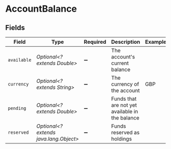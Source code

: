 # AccountBalance


## Fields

| Field                                           | Type                                            | Required                                        | Description                                     | Example                                         |
| ----------------------------------------------- | ----------------------------------------------- | ----------------------------------------------- | ----------------------------------------------- | ----------------------------------------------- |
| `available`                                     | *Optional<? extends Double>*                    | :heavy_minus_sign:                              | The account's current balance                   |                                                 |
| `currency`                                      | *Optional<? extends String>*                    | :heavy_minus_sign:                              | The currency of the account                     | GBP                                             |
| `pending`                                       | *Optional<? extends Double>*                    | :heavy_minus_sign:                              | Funds that are not yet available in the balance |                                                 |
| `reserved`                                      | *Optional<? extends java.lang.Object>*          | :heavy_minus_sign:                              | Funds reserved as holdings                      |                                                 |